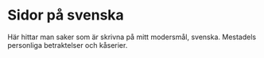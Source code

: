 # Sidor på svenska

Här hittar man saker som är skrivna på mitt modersmål, svenska. Mestadels personliga betraktelser och kåserier.
